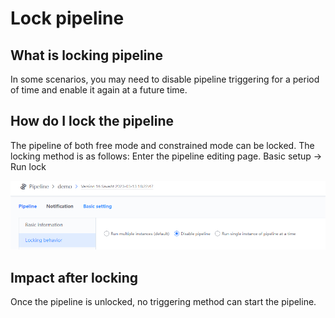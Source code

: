 # Lock pipeline
## What is locking pipeline
In some scenarios, you may need to disable pipeline triggering for a period of time and enable it again at a future time.
## How do I lock the pipeline

The pipeline of both free mode and constrained mode can be locked. The locking method is as follows:
Enter the pipeline editing page. Basic setup -&gt; Run lock

![](../../../.gitbook/assets/image%20%2848%29.png)

## Impact after locking
Once the pipeline is unlocked, no triggering method can start the pipeline.
